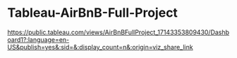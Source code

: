 # Tableau-AirBnB-Full-Project


https://public.tableau.com/views/AirBnBFullProject_17143353809430/Dashboard1?:language=en-US&publish=yes&:sid=&:display_count=n&:origin=viz_share_link

